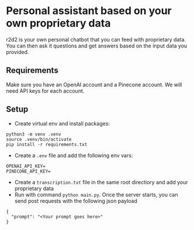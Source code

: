 # Personal assistant based on your own proprietary data

r2d2 is your own personal chatbot that you can feed with proprietary data. You can then ask it questions and get answers based on the input data you provided.

## Requirements

Make sure you have an OpenAI account and a Pinecone account. We will need API keys for each account.

## Setup

- Create virtual env and install packages:

```
python3 -m venv .venv
source .venv/bin/activate
pip install -r requirements.txt
```

- Create a `.env` file and add the following env vars:

```
OPENAI_API_KEY=
PINECONE_API_KEY=
```

- Create a `transcription.txt` file in the same root directiory and add your proprietary data
- Run with command `python main.py`. Once the server starts, you can send post requests with the following json payload

```
{
  "prompt": "<Your prompt goes here>"
}
```
